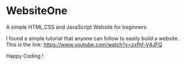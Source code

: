 # WebsiteOne
A simple HTML,CSS and JavaScript Website for beginners

I found a simple tutorial that anyone can follow to easily build a website. 
This is the link: https://www.youtube.com/watch?v=zxfhf-V4JFQ

Happy Coding !
